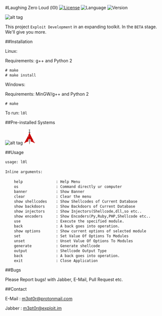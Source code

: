 #Laughing Zero Loud (l0l) [![License](https://img.shields.io/badge/License-MIT%20License-lightgrey.svg)](https://raw.githubusercontent.com/m3pt0r/l0l/master/LICENSE) ![Language](https://img.shields.io/badge/Language-C/C%2B%2B,%20Python-blue.svg) ![Version](https://img.shields.io/badge/Version-BETA-red.svg)

![alt tag](http://i.hizliresim.com/vXggQ4.png)

This project `Exploit Development` in an expanding toolkit. In the `BETA` stage.
We'll give you more.

##Installation

Linux:

Requirements: g++ and Python 2

```
# make
# make install
```

Windows:

Requirements: MinGW/g++ and Python 2

```
# make
```

To run: `l0l`

##Pre-installed Systems

![alt tag](https://avatars2.githubusercontent.com/u/13773009?v=3&s=40 "archstrike.org")
![alt tag](https://github.com/BlackArch/blackarch-artwork/blob/master/logo/logo-38-49.png?raw=true "blackarch.org")


##Usage

```
usage: l0l

Inline arguments:

	help               : Help Menu
	os                 : Command directly ur computer
	banner             : Show Banner
	clear              : Clear the menu
	show shellcodes    : Show Shellcodes of Current Database
	show backdoors     : Show Backdoors of Current Database
	show injectors     : Show Injectors(Shellcode,dll,so etc..
	show encoders      : Show Encoders(Py,Ruby,PHP,Shellcode etc..
	use                : Execute the specified module.
	back               : A back goes into operation.
	show options       : Show current options of selected module
	set                : Set Value Of Options To Modules
	unset              : Unset Value Of Options To Modules
	generate           : Generate shellcode
	output             : Shellcode Output Type
	back               : A back goes into operation.
	exit               : Close Application
```

##Bugs

Please Report bugs! with Jabber, E-Mail, Pull Request etc.

##Contact

E-Mail : m3pt0r@protonmail.com

Jabber : m3pt0r@exploit.im
